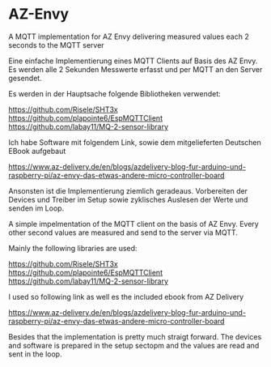 # AZ-Envy
A MQTT implementation for AZ Envy delivering measured values each 2 seconds to the MQTT server

Eine einfache Implementierung eines MQTT Clients auf Basis des AZ Envy. Es werden alle 2 Sekunden Messwerte erfasst und per MQTT an den Server gesendet.

Es werden in der Hauptsache folgende Bibliotheken verwendet:

https://github.com/Risele/SHT3x
https://github.com/plapointe6/EspMQTTClient
https://github.com/labay11/MQ-2-sensor-library


Ich habe Software mit folgendem Link, sowie dem mitgelieferten Deutschen EBook aufgebaut

https://www.az-delivery.de/en/blogs/azdelivery-blog-fur-arduino-und-raspberry-pi/az-envy-das-etwas-andere-micro-controller-board

Ansonsten ist die Implementierung ziemlich geradeaus. Vorbereiten der Devices und Treiber im Setup sowie zyklisches Auslesen der Werte und senden im Loop.

A simple impelmentation of the MQTT client on the basis of AZ Envy. Every other second values are measured and send to the server via MQTT.

Mainly the following libraries are used:

https://github.com/Risele/SHT3x
https://github.com/plapointe6/EspMQTTClient
https://github.com/labay11/MQ-2-sensor-library

I used so following link as well es the included ebook from AZ Delivery

https://www.az-delivery.de/en/blogs/azdelivery-blog-fur-arduino-und-raspberry-pi/az-envy-das-etwas-andere-micro-controller-board

Besides that the implementation is pretty much straigt forward. The devices and software is prepared in the setup sectopm and the values are read and sent in the loop.
